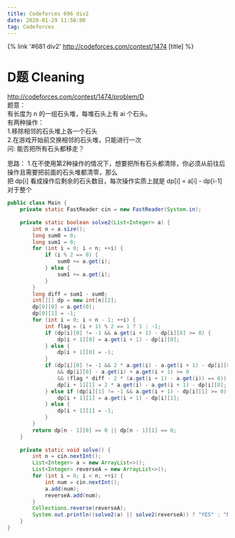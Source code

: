 ```yaml
---
title: Codeforces 696 div2
date: 2020-01-29 11:58:00
tag: Codeforces
---
```


{% link '#681 div2' http://codeforces.com/contest/1474 [title] %}

# D题 Cleaning
http://codeforces.com/contest/1474/problem/D  
题意：  
有长度为 n 的一组石头堆，每堆石头上有 ai 个石头。  
有两种操作：  
1.移除相邻的石头堆上各一个石头  
2.在游戏开始前交换相邻的石头堆，只能进行一次  
问: 能否把所有石头都移走？  

思路：
1.在不使用第2种操作的情况下，想要把所有石头都清除，你必须从前往后操作且需要把前面的石头堆都清零，那么  
把 dp[i] 看成操作后剩余的石头数目，每次操作实质上就是 dp[i] = a[i] - dp[i-1]  
对于整个

```java
public class Main {
    private static FastReader cin = new FastReader(System.in);
 
    private static boolean solve2(List<Integer> a) {
        int n = a.size();
        long sum0 = 0;
        long sum1 = 0;
        for (int i = 0; i < n; ++i) {
            if (i % 2 == 0) {
                sum0 += a.get(i);
            } else {
                sum1 += a.get(i);
            }
        }
        long diff = sum1 - sum0;
        int[][] dp = new int[n][2];
        dp[0][0] = a.get(0);
        dp[0][1] = -1;
        for (int i = 0; i < n - 1; ++i) {
            int flag = (i + 1) % 2 == 1 ? 1 : -1;
            if (dp[i][0] != -1 && a.get(i + 1) - dp[i][0] >= 0) {
                dp[i + 1][0] = a.get(i + 1) - dp[i][0];
            } else {
                dp[i + 1][0] = -1;
            }
            if (dp[i][0] != -1 && 2 * a.get(i) - a.get(i + 1) - dp[i][0] >= 0
                && dp[i][0] - a.get(i) + a.get(i + 1) >= 0
                && (flag * diff - 2 * (a.get(i + 1) - a.get(i)) == 0)) {
                dp[i + 1][1] = 2 * a.get(i) - a.get(i + 1) - dp[i][0];
            } else if (dp[i][1] != -1 && a.get(i + 1) - dp[i][1] >= 0) {
                dp[i + 1][1] = a.get(i + 1) - dp[i][1];
            } else {
                dp[i + 1][1] = -1;
            }
        }
        return dp[n - 1][0] == 0 || dp[n - 1][1] == 0;
    }
 
    private static void solve() {
        int n = cin.nextInt();
        List<Integer> a = new ArrayList<>();
        List<Integer> reverseA = new ArrayList<>();
        for (int i = 0; i < n; ++i) {
            int num = cin.nextInt();
            a.add(num);
            reverseA.add(num);
        }
        Collections.reverse(reverseA);
        System.out.println((solve2(a) || solve2(reverseA)) ? "YES" : "NO");
    }
}
```
